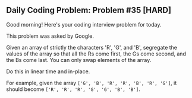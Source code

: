 ## Daily Coding Problem: Problem #35 [HARD]

Good morning! Here's your coding interview problem for today.

This problem was asked by Google.

Given an array of strictly the characters 'R', 'G', and 'B', segregate the values of the array so that all the Rs come first, the Gs come second, and the Bs come last. You can only swap elements of the array.

Do this in linear time and in-place.

For example, given the array `['G', 'B', 'R', 'R', 'B', 'R', 'G']`, it should become `['R', 'R', 'R', 'G', 'G', 'B', 'B']`.
